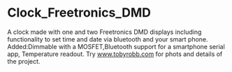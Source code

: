 Clock_Freetronics_DMD
=====================

A clock made with one and two Freetronics DMD displays including functionality to set time and date via bluetooth and your smart phone. Added:Dimmable with a MOSFET,Bluetooth support for a smartphone serial app, Temperature readout. Try www.tobyrobb.com for phots and details of the project.

